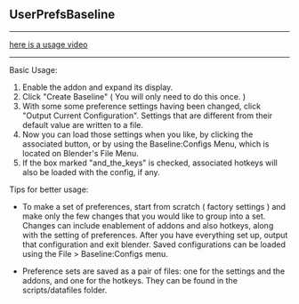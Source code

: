 UserPrefsBaseline
---



---

[here is a usage video](http://youtu.be/U6LjZCpkM28)

---


Basic Usage:

1.  Enable the addon and expand its display.
2.  Click "Create Baseline" ( You will only need to do this once. )
3.  With some some preference settings having been changed, click "Output Current Configuration".  Settings that are different from their default value are written to a file.  
4.  Now you can load those settings when you like, by clicking the associated button, or by using the Baseline:Configs Menu, which is located on Blender's File Menu.
5.  If the box marked "and_the_keys" is checked, associated hotkeys will also be loaded with the config, if any.


Tips for better usage:

* To make a set of preferences, start from scratch ( factory settings )  and make only the few changes that you would like to group into a set.  Changes can include enablement of addons and also hotkeys, along with the setting of preferences.  After you have everything set up, output that configuration and exit blender.  Saved configurations can be loaded using the File > Baseline:Configs menu.

*  Preference sets are saved as a pair of files:  one for the settings and the addons, and one for the hotkeys.   They can be found in the scripts/datafiles folder.


